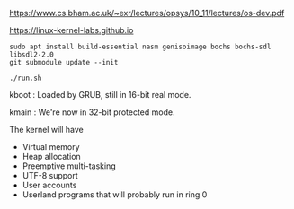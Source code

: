 https://www.cs.bham.ac.uk/~exr/lectures/opsys/10_11/lectures/os-dev.pdf

https://linux-kernel-labs.github.io

```
sudo apt install build-essential nasm genisoimage bochs bochs-sdl libsdl2-2.0
git submodule update --init
```

```
./run.sh
```

kboot : Loaded by GRUB, still in 16-bit real mode.

kmain : We're now in 32-bit protected mode.

The kernel will have
- Virtual memory
- Heap allocation
- Preemptive multi-tasking
- UTF-8 support
- User accounts
- Userland programs that will probably run in ring 0
